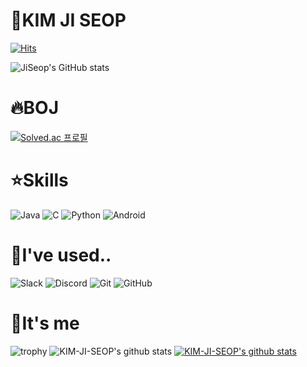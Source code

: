 # 👋KIM JI SEOP
[![Hits](https://hits.seeyoufarm.com/api/count/incr/badge.svg?url=https%3A%2F%2Fgithub.com%2FKim-Ji-Seop%2FOnline-Judge-Commit.git&count_bg=%2379C83D&title_bg=%23555555&icon=&icon_color=%23E7E7E7&title=hits&edge_flat=false)](https://hits.seeyoufarm.com)

![JiSeop's GitHub stats](https://github-readme-stats.vercel.app/api?username=JiSeop&show_icons=true&theme=radical)
# :fire:BOJ
[![Solved.ac
프로필](http://mazassumnida.wtf/api/generate_badge?boj=jskim2x)](https://solved.ac/jskim2x)

# :star:Skills 
![Java](https://img.shields.io/badge/Java-007396.svg?$style=for-the-badge&logo=Java&logoColor=white)
![C](https://img.shields.io/badge/C-FFDD00.svg?$style=for-the-badge&logo=C&logoColor=white)
![Python](https://img.shields.io/badge/Python-3776AB.svg?$style=for-the-badge&logo=Python&logoColor=white)
![Android](https://img.shields.io/badge/Android-3DDC84.svg?$style=for-the-badge&logo=Android&logoColor=white)

# :raised_hands:I've used..
![Slack](https://img.shields.io/badge/Slack-4A154B.svg?$style=for-the-badge&logo=Slack&logoColor=white)
![Discord](https://img.shields.io/badge/Discord-5865F2.svg?$style=for-the-badge&logo=Discord&logoColor=white)
![Git](https://img.shields.io/badge/Git-F05032.svg?$style=for-the-badge&logo=Git&logoColor=white)
![GitHub](https://img.shields.io/badge/GitHub-181717.svg?$style=for-the-badge&logo=GitHub&logoColor=white)

# :man:It's me
![trophy](https://github-profile-trophy.vercel.app/?username=KIM-JI-SEOP)
![KIM-JI-SEOP's github stats](https://github-readme-stats.vercel.app/api?username=KIM-JI-SEOP&show_icons=true)
[![KIM-JI-SEOP's github stats](https://github-readme-stats.vercel.app/api/top-langs/?username=KIM-JI-SEOP&show_icons=true&hide_border=true&title_color=004386&icon_color=004386&layout=compact)](https://github.com/KIM-JI-SEOP)
